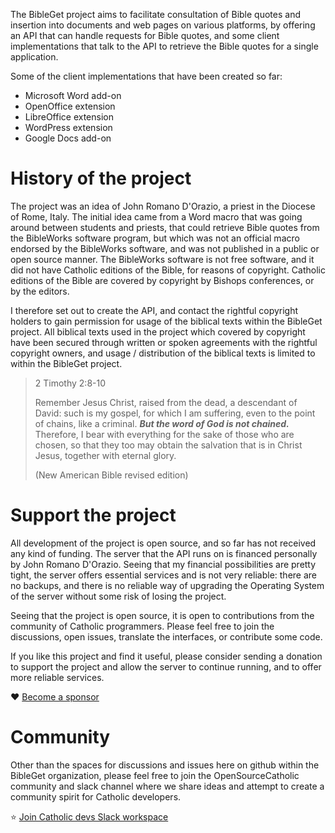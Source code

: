 The BibleGet project aims to facilitate consultation of Bible quotes and insertion into documents and web pages on various platforms,
by offering an API that can handle requests for Bible quotes,
and some client implementations that talk to the API to retrieve the Bible quotes for a single application.

Some of the client implementations that have been created so far:

* Microsoft Word add-on
* OpenOffice extension
* LibreOffice extension
* WordPress extension
* Google Docs add-on

# History of the project
The project was an idea of John Romano D'Orazio, a priest in the Diocese of Rome, Italy.
The initial idea came from a Word macro that was going around between students and priests,
that could retrieve Bible quotes from the BibleWorks software program,
but which was not an official macro endorsed by the BibleWorks software,
and was not published in a public or open source manner.
The BibleWorks software is not free software, and it did not have Catholic editions of the Bible,
for reasons of copyright.
Catholic editions of the Bible are covered by copyright by Bishops conferences, or by the editors.

I therefore set out to create the API, and contact the rightful copyright holders
to gain permission for usage of the biblical texts within the BibleGet project.
All biblical texts used in the project which covered by copyright have been secured
through written or spoken agreements with the rightful copyright owners,
and usage / distribution of the biblical texts is limited to within the BibleGet project.

> 2 Timothy 2:8-10
> 
> Remember Jesus Christ, raised from the dead, a descendant of David: such is my gospel, for which I am suffering, even to the point of chains, like a criminal. ***But the word of God is not chained.*** Therefore, I bear with everything for the sake of those who are chosen, so that they too may obtain the salvation that is in Christ Jesus, together with eternal glory.
> 
> (New American Bible revised edition)

# Support the project
All development of the project is open source, and so far has not received any kind of funding.
The server that the API runs on is financed personally by John Romano D'Orazio.
Seeing that my financial possibilities are pretty tight,
the server offers essential services and is not very reliable:
there are no backups, and there is no reliable way of upgrading the Operating System
of the server without some risk of losing the project.

Seeing that the project is open source, it is open to contributions from the community
of Catholic programmers. Please feel free to join the discussions,
open issues, translate the interfaces, or contribute some code.

If you like this project and find it useful, please consider sending a donation to support the project
and allow the server to continue running, and to offer more reliable services.

:heart: [Become a sponsor](https://github.com/sponsors/BibleGet-I-O)

# Community
Other than the spaces for discussions and issues here on github within the BibleGet organization,
please feel free to join the OpenSourceCatholic community and slack channel where we share ideas
and attempt to create a community spirit for Catholic developers.

:star: [Join Catholic devs Slack workspace](https://join.slack.com/t/catholicdevs/shared_invite/zt-1tovdt4om-YNoPduN0rQub5zBsbucj2w)

